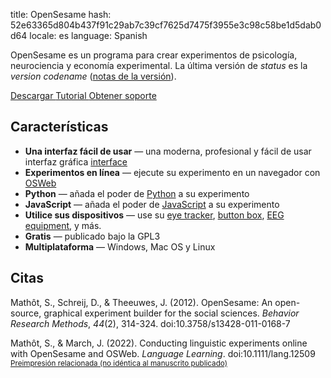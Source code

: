 title: OpenSesame
hash: 52e63365d804b437f91c29ab7c39cf7625d7475f3955e3c98c58be1d5dab0d64
locale: es
language: Spanish

OpenSesame es un programa para crear experimentos de psicología, neurociencia y economía experimental. La última versión de $status$ es la $version$ *$codename$* ([notas de la versión](http://osdoc.cogsci.nl/$branch$/notes/$notes$)).

<div class="btn-group" role="group" aria-label="...">
  <a role="button" class="btn btn-success" href="%url:download%">
		<span class="glyphicon glyphicon-download" aria-hidden="true"></span>
		Descargar
	 </a>
  <a role="button" class="btn btn-success" href="%url:beginner%">
  <span class="glyphicon glyphicon-education" aria-hidden="true"></span>
  	Tutorial
  </a>
  <a role="button" class="btn btn-success" href="https://professional.cogsci.nl/">
  <span class="glyphicon glyphicon-comment" aria-hidden="true"></span>
  Obtener soporte</a>
</div>

## Características

- __Una interfaz fácil de usar__ — una moderna, profesional y fácil de usar interfaz gráfica [interface](%link:manual/interface%)
- __Experimentos en línea__ — ejecute su experimento en un navegador con [OSWeb](%link:manual/osweb/workflow%)
- __Python__ — añada el poder de [Python](%link:manual/python/about%) a su experimento
- __JavaScript__ — añada el poder de [JavaScript](%link:manual/python/about%) a su experimento
- __Utilice sus dispositivos__ — use su [eye tracker](%link:pygaze%), [button box](%link:buttonbox%), [EEG equipment](%link:parallel%), y más.
- __Gratis__ — publicado bajo la GPL3
- __Multiplataforma__ — Windows, Mac OS y Linux

## Citas

Mathôt, S., Schreij, D., & Theeuwes, J. (2012). OpenSesame: An open-source, graphical experiment builder for the social sciences. *Behavior Research Methods*, *44*(2), 314-324. doi:10.3758/s13428-011-0168-7

Mathôt, S., & March, J. (2022). Conducting linguistic experiments online with OpenSesame and OSWeb. *Language Learning*. doi:10.1111/lang.12509
<br /><small>[Preimpresión relacionada (no idéntica al manuscrito publicado)](https://doi.org/10.31234/osf.io/wnryc)</small>
